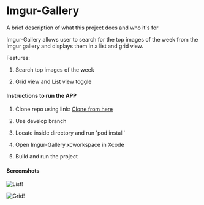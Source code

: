 
# Imgur-Gallery

A brief description of what this project does and who it's for

Imgur-Gallery allows user to search for the top images of the week from the Imgur gallery and displays them in a list and grid view.

Features:

1. Search top images of the week

2. Grid view and List view toggle




#### Instructions to run the APP

1. Clone repo using link: [Clone from here](https://github.com/SaifCoder/Imgur-Gallery)

2. Use develop branch

3. Locate inside directory and run 'pod install'

4. Open Imgur-Gallery.xcworkspace in Xcode

5. Build and run the project


#### Screenshots

![List!]([Screenshots/ListView.png](https://user-images.githubusercontent.com/41318856/245942699-141b6d00-68e1-425e-b2ec-99b009af0736.png))



![Grid!](Screenshots/GridView.png)





